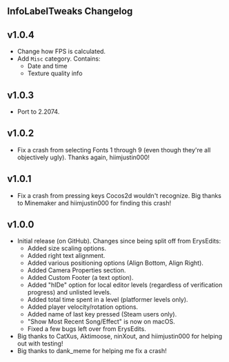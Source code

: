 ## InfoLabelTweaks Changelog
## v1.0.4
- Change how FPS is calculated.
- Add `Misc` category. Contains:
  - Date and time
  - Texture quality info
## v1.0.3
- Port to 2.2074.
## v1.0.2
- Fix a crash from selecting Fonts 1 through 9 (even though they're all objectively ugly). Thanks again, hiimjustin000!
## v1.0.1
- Fix a crash from pressing keys Cocos2d wouldn't recognize. Big thanks to Minemaker and hiimjustin000 for finding this crash!
## v1.0.0
- Initial release (on GitHub). Changes since being split off from ErysEdits:
  - Added size scaling options.
  - Added right text alignment.
  - Added various positioning options (Align Bottom, Align Right).
  - Added Camera Properties section.
  - Added Custom Footer (a text option).
  - Added "hIDe" option for local editor levels (regardless of verification progress) and unlisted levels.
  - Added total time spent in a level (platformer levels only).
  - Added player velocity/rotation options.
  - Added name of last key pressed (Steam users only).
  - "Show Most Recent Song/Effect" is now on macOS.
  - Fixed a few bugs left over from ErysEdits.
- Big thanks to CatXus, Aktimoose, ninXout, and hiimjustin000 for helping out with testing!
- Big thanks to dank_meme for helping me fix a crash!